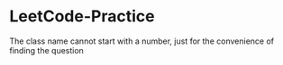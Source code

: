 # LeetCode-Practice

The class name cannot start with a number, just for the convenience of finding the question

